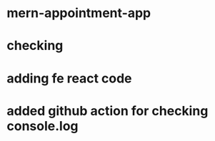 # mern-appointment-app
# checking
# adding fe react code 
# added github action for checking console.log